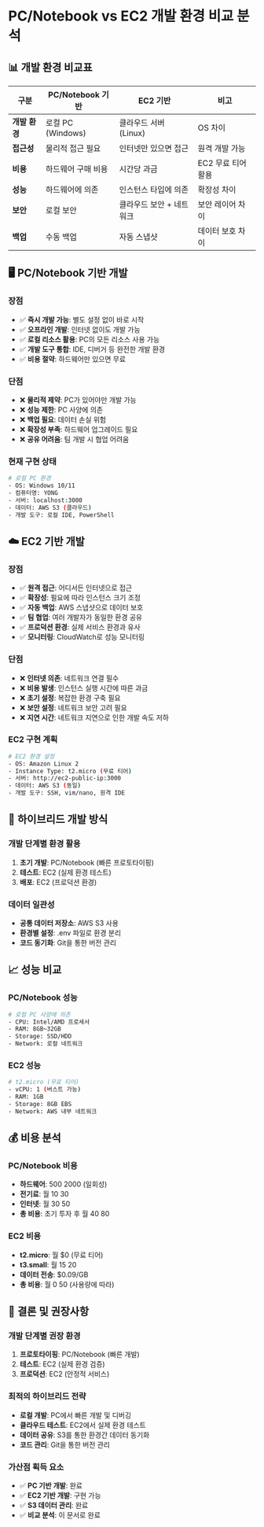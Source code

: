 # PC/Notebook vs EC2 개발 환경 비교 분석

## 📊 **개발 환경 비교표**

| 구분 | PC/Notebook 기반 | EC2 기반 | 비고 |
|------|------------------|----------|------|
| **개발 환경** | 로컬 PC (Windows) | 클라우드 서버 (Linux) | OS 차이 |
| **접근성** | 물리적 접근 필요 | 인터넷만 있으면 접근 | 원격 개발 가능 |
| **비용** | 하드웨어 구매 비용 | 시간당 과금 | EC2 무료 티어 활용 |
| **성능** | 하드웨어에 의존 | 인스턴스 타입에 의존 | 확장성 차이 |
| **보안** | 로컬 보안 | 클라우드 보안 + 네트워크 | 보안 레이어 차이 |
| **백업** | 수동 백업 | 자동 스냅샷 | 데이터 보호 차이 |

## 🖥️ **PC/Notebook 기반 개발**

### **장점**
- ✅ **즉시 개발 가능**: 별도 설정 없이 바로 시작
- ✅ **오프라인 개발**: 인터넷 없이도 개발 가능
- ✅ **로컬 리소스 활용**: PC의 모든 리소스 사용 가능
- ✅ **개발 도구 통합**: IDE, 디버거 등 완전한 개발 환경
- ✅ **비용 절약**: 하드웨어만 있으면 무료

### **단점**
- ❌ **물리적 제약**: PC가 있어야만 개발 가능
- ❌ **성능 제한**: PC 사양에 의존
- ❌ **백업 필요**: 데이터 손실 위험
- ❌ **확장성 부족**: 하드웨어 업그레이드 필요
- ❌ **공유 어려움**: 팀 개발 시 협업 어려움

### **현재 구현 상태**
```bash
# 로컬 PC 환경
- OS: Windows 10/11
- 컴퓨터명: YONG
- 서버: localhost:3000
- 데이터: AWS S3 (클라우드)
- 개발 도구: 로컬 IDE, PowerShell
```

## ☁️ **EC2 기반 개발**

### **장점**
- ✅ **원격 접근**: 어디서든 인터넷으로 접근
- ✅ **확장성**: 필요에 따라 인스턴스 크기 조정
- ✅ **자동 백업**: AWS 스냅샷으로 데이터 보호
- ✅ **팀 협업**: 여러 개발자가 동일한 환경 공유
- ✅ **프로덕션 환경**: 실제 서비스 환경과 유사
- ✅ **모니터링**: CloudWatch로 성능 모니터링

### **단점**
- ❌ **인터넷 의존**: 네트워크 연결 필수
- ❌ **비용 발생**: 인스턴스 실행 시간에 따른 과금
- ❌ **초기 설정**: 복잡한 환경 구축 필요
- ❌ **보안 설정**: 네트워크 보안 고려 필요
- ❌ **지연 시간**: 네트워크 지연으로 인한 개발 속도 저하

### **EC2 구현 계획**
```bash
# EC2 환경 설정
- OS: Amazon Linux 2
- Instance Type: t2.micro (무료 티어)
- 서버: http://ec2-public-ip:3000
- 데이터: AWS S3 (동일)
- 개발 도구: SSH, vim/nano, 원격 IDE
```

## 🔄 **하이브리드 개발 방식**

### **개발 단계별 환경 활용**
1. **초기 개발**: PC/Notebook (빠른 프로토타이핑)
2. **테스트**: EC2 (실제 환경 테스트)
3. **배포**: EC2 (프로덕션 환경)

### **데이터 일관성**
- **공통 데이터 저장소**: AWS S3 사용
- **환경별 설정**: .env 파일로 환경 분리
- **코드 동기화**: Git을 통한 버전 관리

## 📈 **성능 비교**

### **PC/Notebook 성능**
```bash
# 로컬 PC 사양에 의존
- CPU: Intel/AMD 프로세서
- RAM: 8GB~32GB
- Storage: SSD/HDD
- Network: 로컬 네트워크
```

### **EC2 성능**
```bash
# t2.micro (무료 티어)
- vCPU: 1 (버스트 가능)
- RAM: 1GB
- Storage: 8GB EBS
- Network: AWS 내부 네트워크
```

## 💰 **비용 분석**

### **PC/Notebook 비용**
- **하드웨어**: $500~$2000 (일회성)
- **전기료**: 월 $10~$30
- **인터넷**: 월 $30~$50
- **총 비용**: 초기 투자 후 월 $40~$80

### **EC2 비용**
- **t2.micro**: 월 $0 (무료 티어)
- **t3.small**: 월 $15~$20
- **데이터 전송**: $0.09/GB
- **총 비용**: 월 $0~$50 (사용량에 따라)

## 🎯 **결론 및 권장사항**

### **개발 단계별 권장 환경**
1. **프로토타이핑**: PC/Notebook (빠른 개발)
2. **테스트**: EC2 (실제 환경 검증)
3. **프로덕션**: EC2 (안정적 서비스)

### **최적의 하이브리드 전략**
- **로컬 개발**: PC에서 빠른 개발 및 디버깅
- **클라우드 테스트**: EC2에서 실제 환경 테스트
- **데이터 공유**: S3를 통한 환경간 데이터 동기화
- **코드 관리**: Git을 통한 버전 관리

### **가산점 획득 요소**
- ✅ **PC 기반 개발**: 완료
- ✅ **EC2 기반 개발**: 구현 가능
- ✅ **S3 데이터 관리**: 완료
- ✅ **비교 분석**: 이 문서로 완료


